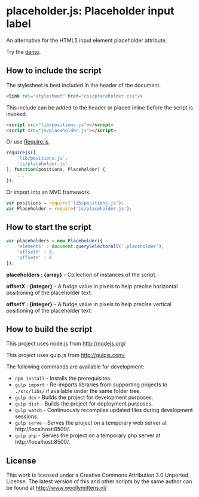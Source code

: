 # placeholder.js: Placeholder input label

An alternative for the HTML5 input element placeholder attribute.

Try the <a href="http://www.woollymittens.nl/default.php?url=useful-placeholder">demo</a>.

## How to include the script

The stylesheet is best included in the header of the document.

```html
<link rel="stylesheet" href="css/placeholder.css"/>
```

This include can be added to the header or placed inline before the script is invoked.

```html
<script src="lib/positions.js"></script>
<script src="js/placeholder.js"></script>
```

Or use [Require.js](https://requirejs.org/).

```js
requirejs([
	'lib/positions.js',
	'js/placeholder.js'
], function(positions, Placeholder) {
	...
});
```

Or import into an MVC framework.

```js
var positions = require('lib/positions.js');
var Placeholder = require('js/placeholder.js');
```

## How to start the script

```javascript
var placeholders = new Placeholder({
	'elements' : document.querySelectorAll('.placeholder'),
	'offsetX' : 0,
	'offsetY' : 0
});
```

**placeholders : {array}** - Collection of instances of the script.

**offsetX : {integer}** - A fudge value in pixels to help precise horizontal positioning of the placeholder text.

**offsetY : {integer}** - A fudge value in pixels to help precise vertical positioning of the placeholder text.

## How to build the script

This project uses node.js from http://nodejs.org/

This project uses gulp.js from http://gulpjs.com/

The following commands are available for development:
+ `npm install` - Installs the prerequisites.
+ `gulp import` - Re-imports libraries from supporting projects to `./src/libs/` if available under the same folder tree.
+ `gulp dev` - Builds the project for development purposes.
+ `gulp dist` - Builds the project for deployment purposes.
+ `gulp watch` - Continuously recompiles updated files during development sessions.
+ `gulp serve` - Serves the project on a temporary web server at http://localhost:8500/.
+ `gulp php` - Serves the project on a temporary php server at http://localhost:8500/.

## License

This work is licensed under a Creative Commons Attribution 3.0 Unported License. The latest version of this and other scripts by the same author can be found at http://www.woollymittens.nl/
